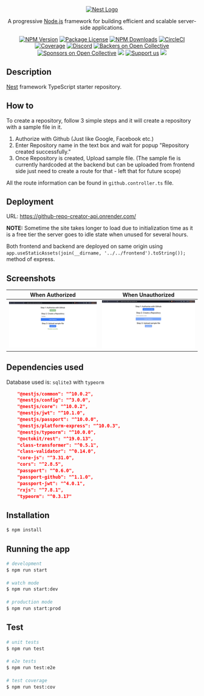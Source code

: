 <p align="center">
  <a href="http://nestjs.com/" target="blank"><img src="https://nestjs.com/img/logo-small.svg" width="200" alt="Nest Logo" /></a>
</p>

[circleci-image]: https://img.shields.io/circleci/build/github/nestjs/nest/master?token=abc123def456
[circleci-url]: https://circleci.com/gh/nestjs/nest

  <p align="center">A progressive <a href="http://nodejs.org" target="_blank">Node.js</a> framework for building efficient and scalable server-side applications.</p>
    <p align="center">
<a href="https://www.npmjs.com/~nestjscore" target="_blank"><img src="https://img.shields.io/npm/v/@nestjs/core.svg" alt="NPM Version" /></a>
<a href="https://www.npmjs.com/~nestjscore" target="_blank"><img src="https://img.shields.io/npm/l/@nestjs/core.svg" alt="Package License" /></a>
<a href="https://www.npmjs.com/~nestjscore" target="_blank"><img src="https://img.shields.io/npm/dm/@nestjs/common.svg" alt="NPM Downloads" /></a>
<a href="https://circleci.com/gh/nestjs/nest" target="_blank"><img src="https://img.shields.io/circleci/build/github/nestjs/nest/master" alt="CircleCI" /></a>
<a href="https://coveralls.io/github/nestjs/nest?branch=master" target="_blank"><img src="https://coveralls.io/repos/github/nestjs/nest/badge.svg?branch=master#9" alt="Coverage" /></a>
<a href="https://discord.gg/G7Qnnhy" target="_blank"><img src="https://img.shields.io/badge/discord-online-brightgreen.svg" alt="Discord"/></a>
<a href="https://opencollective.com/nest#backer" target="_blank"><img src="https://opencollective.com/nest/backers/badge.svg" alt="Backers on Open Collective" /></a>
<a href="https://opencollective.com/nest#sponsor" target="_blank"><img src="https://opencollective.com/nest/sponsors/badge.svg" alt="Sponsors on Open Collective" /></a>
  <a href="https://paypal.me/kamilmysliwiec" target="_blank"><img src="https://img.shields.io/badge/Donate-PayPal-ff3f59.svg"/></a>
    <a href="https://opencollective.com/nest#sponsor"  target="_blank"><img src="https://img.shields.io/badge/Support%20us-Open%20Collective-41B883.svg" alt="Support us"></a>
  <a href="https://twitter.com/nestframework" target="_blank"><img src="https://img.shields.io/twitter/follow/nestframework.svg?style=social&label=Follow"></a>
</p>
  <!--[![Backers on Open Collective](https://opencollective.com/nest/backers/badge.svg)](https://opencollective.com/nest#backer)
  [![Sponsors on Open Collective](https://opencollective.com/nest/sponsors/badge.svg)](https://opencollective.com/nest#sponsor)-->

## Description

[Nest](https://github.com/nestjs/nest) framework TypeScript starter repository.

## How to 
To create a repository, follow 3 simple steps and it will create a 
repository with a sample file in it.

1. Authorize with Github (Just like Google, Facebook etc.)
2. Enter Repository name in the text box and wait for popup "Repository created successfully."
3. Once Repository is created, Upload sample file. (The sample fie is currently hardcoded 
at the backend but can be uploaded from frontend side just need to create a route for that - left that for future scope)

All the route information can be found in ```github.controller.ts``` file.

## Deployment
URL: https://github-repo-creator-api.onrender.com/

**NOTE:** Sometime the site takes longer to load due to initialization time as it is a free tier the server goes to 
idle state when unused for several hours.

Both frontend and backend are deployed on same origin using ```app.useStaticAssets(join(__dirname, '../../frontend').toString());``` method of express.

## Screenshots
When Authorized             |  When Unauthorized
:-------------------------:|:-------------------------:
![](./screenshots/authorized.png)   |  ![](./screenshots/not-authorized.png)


## Dependencies used
Database used is: ```sqlite3``` with ```typeorm```
```json
    "@nestjs/common": "^10.0.2",
    "@nestjs/config": "^3.0.0",
    "@nestjs/core": "^10.0.2",
    "@nestjs/jwt": "^10.1.0",
    "@nestjs/passport": "^10.0.0",
    "@nestjs/platform-express": "^10.0.3",
    "@nestjs/typeorm": "^10.0.0",
    "@octokit/rest": "^19.0.13",
    "class-transformer": "^0.5.1",
    "class-validator": "^0.14.0",
    "core-js": "^3.31.0",
    "cors": "^2.8.5",
    "passport": "^0.6.0",
    "passport-github": "^1.1.0",
    "passport-jwt": "^4.0.1",
    "rxjs": "^7.8.1",
    "typeorm": "^0.3.17"
```


## Installation

```bash
$ npm install
```

## Running the app

```bash
# development
$ npm run start

# watch mode
$ npm run start:dev

# production mode
$ npm run start:prod
```

## Test

```bash
# unit tests
$ npm run test

# e2e tests
$ npm run test:e2e

# test coverage
$ npm run test:cov
```
